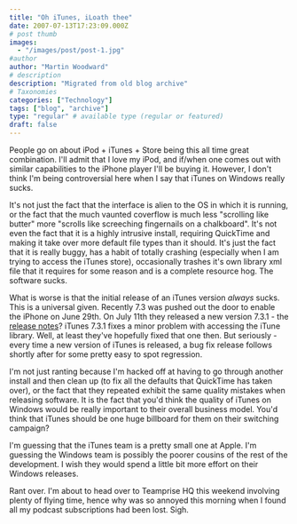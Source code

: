 ```yaml
---
title: "Oh iTunes, iLoath thee"
date: 2007-07-13T17:23:09.000Z
# post thumb
images:
  - "/images/post/post-1.jpg"
#author
author: "Martin Woodward"
# description
description: "Migrated from old blog archive"
# Taxonomies
categories: ["Technology"]
tags: ["blog", "archive"]
type: "regular" # available type (regular or featured)
draft: false
---
```


People go on about iPod + iTunes + Store being this all time great combination.  I'll admit that I love my iPod, and if/when one comes out with similar capabilities to the iPhone player I'll be buying it.  However, I don't think I'm being controversial here when I say that iTunes on Windows really sucks. 

It's not just the fact that the interface is alien to the OS in which it is running, or the fact that the much vaunted coverflow is much less "scrolling like butter" more "scrolls like screeching fingernails on a chalkboard".  It's not even the fact that it is a highly intrusive install, requiring QuickTime and making it take over more default file types than it should.  It's just the fact that it is really buggy, has a habit of totally crashing (especially when I am trying to access the iTunes store), occasionally trashes it's own library xml file that it requires for some reason and is a complete resource hog.  The software sucks. 

What is worse is that the initial release of an iTunes version *always* sucks.  This is a universal given.  Recently 7.3 was pushed out the door to enable the iPhone on June 29th.  On July 11th they released a new version 7.3.1 - the [release notes](http://www.apple.com/support/downloads/itunes731forwindows.html)? iTunes 7.3.1 fixes a minor problem with accessing the iTune library.  Well, at least they've hopefully fixed that one then.  But seriously - every time a new version of iTunes is released, a bug fix release follows shortly after for some pretty easy to spot regression. 

I'm not just ranting because I'm hacked off at having to go through another install and then clean up (to fix all the defaults that QuickTime has taken over), or the fact that they repeated exhibit the same quality mistakes when releasing software.  It is the fact that you'd think the quality of iTunes on Windows would be really important to their overall business model.  You'd think that iTunes should be one huge billboard for them on their switching campaign? 

I'm guessing that the iTunes team is a pretty small one at Apple.  I'm guessing the Windows team is possibly the poorer cousins of the rest of the development.  I wish they would spend a little bit more effort on their Windows releases. 

Rant over.  I'm about to head over to Teamprise HQ this weekend involving plenty of flying time, hence why was so annoyed this morning when I found all my podcast subscriptions had been lost.  Sigh.